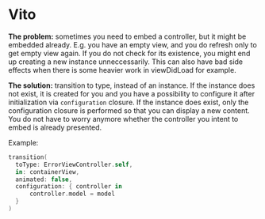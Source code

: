 # Vito

**The problem:** sometimes you need to embed a controller, but it might be embedded already. E.g. you have an empty view, and you do refresh only to get empty view again. If you do not check for its existence, you might end up creating a new instance unneccessarily. This can also have bad side effects when there is some heavier work in viewDidLoad for example.

**The solution:** transition to type, instead of an instance. If the instance does not exist, it is created for you and you have a possibility to configure it after initialization via `configuration` closure. If the instance does exist, only the configuration closure is performed so that you can display a new content. You do not have to worry anymore whether the controller you intent to embed is already presented.

Example:

```swift
transition(
  toType: ErrorViewController.self,
  in: containerView,
  animated: false,
  configuration: { controller in
      controller.model = model
  }
)
```

